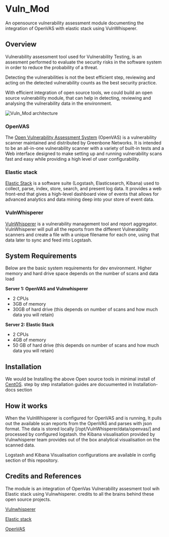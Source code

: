 # Vuln_Mod
An opensource vulnerability assessment module documenting the integration of OpenVAS with elastic stack using VulnWhisperer.

## Overview
Vulnerability assessment tool used for Vulnerability Testing, is an assesment performed to evaluate the security risks in the software system in order to reduce the probability of a threat.

Detecting the vulnerabilities is not the best efficient step, reviewing and acting on the detected vulnerability counts as the best security practice.  

With efficient integration of open source tools, we could build an open source vulnerability module, that can help in detecting, reviewing and analysing the vulnerability data in the environment.

![Vuln_Mod architecture](https://user-images.githubusercontent.com/40884455/59201047-1f865f80-8bcc-11e9-9005-67977a45f243.JPG)

### OpenVAS
The [Open Vulnerability Assessment System](http://www.openvas.org/) (OpenVAS) is a vulnerability scanner maintained and distributed by Greenbone Networks. It is intended to be an all-in-one vulnerability scanner with a variety of built-in tests and a Web interface designed to make setting up and running vulnerability scans fast and easy while providing a high level of user configurability.

### Elastic stack
[Elastic Stack](https://www.elastic.co/products/) is a software suite (Logstash, Elasticsearch, Kibana) used to collect, parse, index, store, search, and present log data. It provides a web front-end that gives a high-level dashboard view of events that allows for advanced analytics and data mining deep into your store of event data.

### VulnWhisperer 
[VulnWhisperer](https://github.com/HASecuritySolutions/VulnWhisperer) is a vulnerability management tool and report aggregator. VulnWhisperer will pull all the reports from the different Vulnerability scanners and create a file with a unique filename for each one, using that data later to sync and feed into Logstash.

## System Requirements
Below are the basic system requirements for dev environment.  Higher memory and hard drive space depends on the number of scans and data load

**Server 1: OpenVAS and Vulnwhisperer**  
- 2 CPUs
- 3GB of memory
- 30GB of hard drive (this depends on number of scans and how much data you will retain)

**Server 2: Elastic Stack**
- 2 CPUs
- 4GB of memory
- 50 GB of hard drive (this depends on number of scans and how much data you will retain)

## Installation
We would be Installing the above Open source tools in minimal install of [CentOS](https://www.centos.org/download/).
step by step installation guides are docuumented in Installation-docs section

## How it works
When the VulnWhisperer is configured for OpenVAS and is running, It pulls out the available scan reports from the OpenVAS and parses with json format. The data is stored locally [/opt/VulnWhisperer/data/openvas/] and processed by configured logstash.  the Kibana visualisation provided by Vulnwhisperer team provides out of the box analytical visualisation on the scanned data.

Logstash and Kibana Visualisation configurations are available in config section of this repository. 

## Credits and References
The module is an integration of OpenVas Vulnerability assesment tool wih Elastic stack using Vulnwhisperer. credits to all the brains behind these open source projects.

[Vulnwhisperer](https://github.com/HASecuritySolutions/VulnWhisperer)

[Elastic stack](https://github.com/HASecuritySolutions/VulnWhisperer)

[OpenVAS](http://www.openvas.org/)